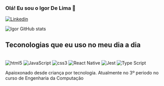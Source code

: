 ### Olá! Eu sou o Igor De Lima 👋
 [![Linkedin](https://img.shields.io/badge/LinkedIn-0077B5?style=for-the-badge&logo=linkedin&logoColor=white)](https://www.linkedin.com/in/igor-dlima/)

![Igor GitHub stats](https://github-readme-stats.vercel.app/api?username=IgorDlima&show_icons=true&theme=dracula)


## Teconologias que eu uso no meu dia a dia 
<div style= "display: inline_block"><br/> 
<img align="center" alt="html5" src="https://img.shields.io/badge/HTML5-E34F26?style=for-the-badge&logo=html5&logoColor=white" />
<img align="center" alt="JavaScript" src="https://img.shields.io/badge/JavaScript-323330?style=for-the-badge&logo=javascript&logoColor=F7DF1E" />

<img align="center" alt="css3" src="https://img.shields.io/badge/CSS3-1572B6?style=for-the-badge&logo=css3&logoColor=white" />

<img align="center" alt="React Native" src="https://img.shields.io/badge/React_Native-20232A?style=for-the-badge&logo=react&logoColor=61DAFB" />

<img align="center" alt="Jest" src="https://img.shields.io/badge/Jest-323330?style=for-the-badge&logo=Jest&logoColor=white" />
<img align="center" alt="Type Script" src= "https://img.shields.io/badge/TypeScript-007ACC?style=for-the-badge&logo=typescript&logoColor=white" />
 </div>


Apaioxonado desde criança por tecnologia. Atualmente no 3º periodo no curso de Engenharia da Computação  
